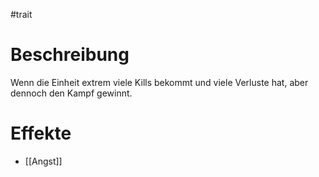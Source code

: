 #trait

# Beschreibung
Wenn die Einheit extrem viele Kills bekommt und viele Verluste hat, aber dennoch den Kampf gewinnt.

# Effekte
- [[Angst]]